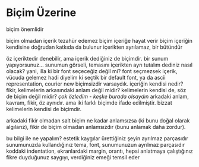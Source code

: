 # Biçim Üzerine

biçim önemlidir

biçim olmadan içerik tezahür edemez
biçim içeriğe hayat verir
biçim içeriğin kendisine doğrudan katkıda da bulunur
içerikten ayrılamaz, bir bütündür

öz içeriktedir denebilir, ama içerik dediğiniz de biçimdir.
bir sunum yapıyorsunuz...
sunumun görseli, temasını içerikten ayrı tutalım dediniz
nasıl olacak? yani, illa ki bir font seçeceğiz değil mi?
font seçmezsek içerik, vücuda gelemez
hadi diyelim ki seçtik bir default font, ya da ascii representation, courier new
biçimsizdir varsaydık.
içeriğin kendisi nedir?
fikir, kelimelerin arkasındaki anlam değil midir?
kelimelerin kendisi de, söz de biçim değil midir?
*çok özledim* - *keşke burada olsaydın*
arkadaki anlam, kavram, fikir, öz aynıdır.
ama iki farklı biçimde ifade edilmiştir.
bizzat kelimelerin kendisi de biçimdir.

arkadaki fikir olmadan salt biçim ne kadar anlamsızsa (ki bunu doğal olarak
algılarız), fikir de biçim olmadan anlamsızdır (bunu anlamak daha zordur).

bu bilgi ile ne yapalım?
estetik kaygılar ürettiğiniz şeyin ayrılmaz parçasıdır
sunumunuzda kullandığınız tema, font, sunumunuzun ayrılmaz parçasıdır
koddaki indentation, ekranlardaki margin, orantı, hepsi anlatmaya çalıştığınız
fikre duyduğunuz saygıyı, verdiğiniz emeği temsil eder
